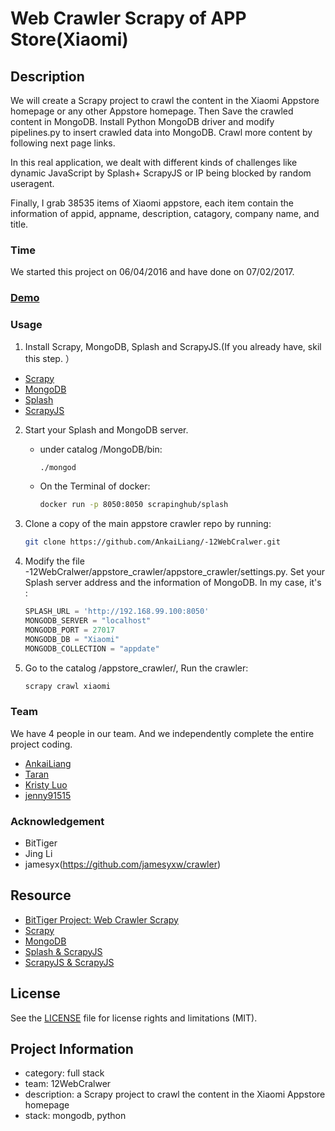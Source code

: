 # Web Crawler Scrapy of APP Store(Xiaomi)

## Description
We will create a Scrapy project to crawl the content in the Xiaomi Appstore homepage or any other Appstore homepage. Then Save the crawled content in MongoDB. Install Python MongoDB driver and modify pipelines.py to insert crawled data into MongoDB. Crawl more content by following next page links. 

In this real application, we dealt with different kinds of challenges like dynamic JavaScript by Splash+ ScrapyJS or IP being blocked by random useragent.

Finally, I grab 38535 items of Xiaomi appstore, each item contain the information of appid, appname, description, catagory, company name, and title.

### Time
We started this project on 06/04/2016 and have done on 07/02/2017.

### [Demo](https://www.youtube.com/watch?v=HVAR5syRljc&feature=youtu.be)

### Usage
1. Install Scrapy, MongoDB, Splash and ScrapyJS.(If you already have, skil this step. ）
  - [Scrapy](http://doc.scrapy.org/en/latest/intro/install.html)
  - [MongoDB](https://docs.mongodb.com/master/installation/)
  - [Splash](https://splash.readthedocs.io/en/stable/install.html)
  - [ScrapyJS](https://pypi.python.org/pypi/scrapyjs)
2. Start your Splash and MongoDB server.
    + under catalog /MongoDB/bin:
    
        ```bash
        ./mongod
        ```
        
    + On the Terminal of docker:

        ```bash
        docker run -p 8050:8050 scrapinghub/splash
        ```

3. Clone a copy of the main appstore crawler repo by running:

    ```bash
    git clone https://github.com/AnkaiLiang/-12WebCralwer.git
    ```

4. Modify the file -12WebCralwer/appstore_crawler/appstore_crawler/settings.py.
Set your Splash server address and the information of MongoDB. 
In my case, it's :

    ```python
    SPLASH_URL = 'http://192.168.99.100:8050'
    MONGODB_SERVER = "localhost"
    MONGODB_PORT = 27017
    MONGODB_DB = "Xiaomi"
    MONGODB_COLLECTION = "appdate"
    ```

5. Go to the catalog /appstore_crawler/, Run the crawler:

    ```bash
    scrapy crawl xiaomi
    ```

### Team
We have 4 people in our team. And we independently complete the entire project coding.
- [AnkaiLiang](https://github.com/AnkaiLiang)
- [Taran](https://github.com/songtailun)
- [Kristy Luo](https://github.com/Kristy-Luo)
- [jenny91515](https://github.com/jenny91515)
### Acknowledgement
- BitTiger
- Jing Li
- jamesyx(https://github.com/jamesyxw/crawler)
## Resource
- [BitTiger Project: Web Crawler Scrapy](https://www.bittiger.io/microproject/oYDSG6MSFihpiNJ66)
- [Scrapy](http://scrapy.org)
- [MongoDB](https://www.mongodb.org)
- [Splash & ScrapyJS](https://github.com/scrapinghub/scrapy-splash)
- [ScrapyJS & ScrapyJS](https://blog.scrapinghub.com/2015/03/02/handling-javascript-in-scrapy-with-splash/)

## License
See the [LICENSE](LICENSE.md) file for license rights and limitations (MIT).

## Project Information
- category: full stack
- team: 12WebCralwer
- description: a Scrapy project to crawl the content in the Xiaomi Appstore homepage
- stack: mongodb, python



